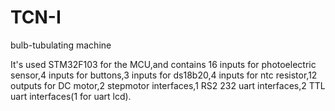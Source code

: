 # TCN-I
bulb-tubulating machine

It's used STM32F103 for the MCU,and contains 16 inputs for photoelectric sensor,4 inputs for buttons,3 inputs for ds18b20,4 inputs for ntc resistor,12 outputs for DC motor,2 stepmotor interfaces,1 RS2
232 uart interfaces,2 TTL uart interfaces(1 for uart lcd).
